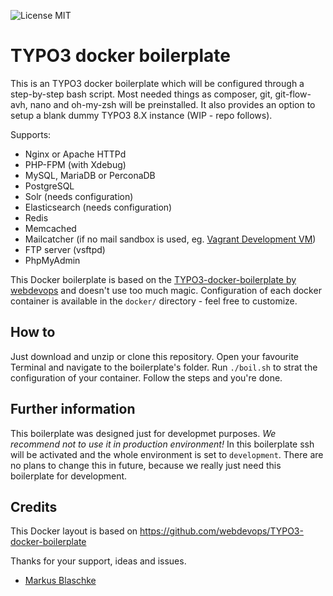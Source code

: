 ![License MIT](https://img.shields.io/badge/license-MIT-blue.svg?style=flat)

# TYPO3 docker boilerplate

This is an TYPO3 docker boilerplate which will be configured through a step-by-step bash script.
Most needed things as composer, git, git-flow-avh, nano and oh-my-zsh will be preinstalled.
It also provides an option to setup a blank dummy TYPO3 8.X instance (WIP - repo follows).

Supports:

- Nginx or Apache HTTPd
- PHP-FPM (with Xdebug)
- MySQL, MariaDB or PerconaDB
- PostgreSQL
- Solr (needs configuration)
- Elasticsearch (needs configuration)
- Redis
- Memcached
- Mailcatcher (if no mail sandbox is used, eg. [Vagrant Development VM](https://github.com/webdevops/vagrant-development))
- FTP server (vsftpd)
- PhpMyAdmin

This Docker boilerplate is based on the [TYPO3-docker-boilerplate by webdevops](https://github.com/webdevops/TYPO3-docker-boilerplate) and doesn't use too much magic. Configuration of each docker container is available in the `docker/` directory - feel free to customize.


## How to

Just download and unzip or clone this repository. Open your favourite Terminal and navigate to the boilerplate's folder.
Run `./boil.sh` to strat the configuration of your container. Follow the steps and you're done.

## Further information

This boilerplate was designed just for developmet purposes. *We recommend not to use it in production environment!* In this boilerplate ssh will be activated and the whole environment is set to `development`. There are no plans to change this in future, because we really just need this boilerplate for development. 

## Credits

This Docker layout is based on https://github.com/webdevops/TYPO3-docker-boilerplate

Thanks for your support, ideas and issues.
- [Markus Blaschke](https://github.com/mblaschke)

